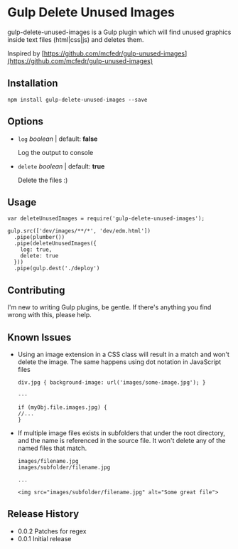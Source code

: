 # Gulp Delete Unused Images

gulp-delete-unused-images is a Gulp plugin which will find unused graphics inside text files (html|css|js) and deletes them.

Inspired by [https://github.com/mcfedr/gulp-unused-images](https://github.com/mcfedr/gulp-unused-images)

## Installation

    npm install gulp-delete-unused-images --save

## Options

* `log` *boolean* | default: **false**

    Log the output to console

* `delete` *boolean* | default: **true**

	Delete the files :)

## Usage

```
var deleteUnusedImages = require('gulp-delete-unused-images');

gulp.src(['dev/images/**/*', 'dev/edm.html'])
  .pipe(plumber())
  .pipe(deleteUnusedImages({
    log: true,
    delete: true
  }))
  .pipe(gulp.dest('./deploy')
```

## Contributing

I'm new to writing Gulp plugins, be gentle. If there's anything you find wrong with this, please help.

## Known Issues

- Using an image extension in a CSS class will result in a match and won't delete the image. The same happens using dot notation in JavaScript files  

    ```
    div.jpg { background-image: url('images/some-image.jpg'); }

    ---

    if (myObj.file.images.jpg) {
    //...
    }
    ```

- If multiple image files exists in subfolders that under the root directory, and the name is referenced in the source file. It won't delete any of the named files that match.  

    ```
    images/filename.jpg
    images/subfolder/filename.jpg

    ...

    <img src="images/subfolder/filename.jpg" alt="Some great file">
    ```

## Release History

* 0.0.2 Patches for regex
* 0.0.1 Initial release
